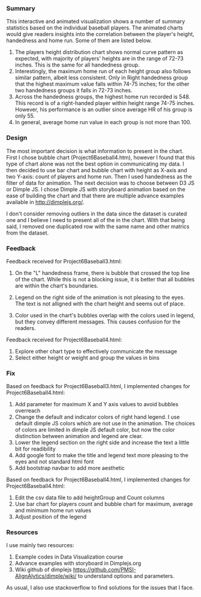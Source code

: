 
### Summary

This interactive and animated visualization shows a number of summary statistics based on the individual baseball players. 
The animated charts would give readers insights into the correlation between the player's height, handedness and home run. Some of them are listed below.

1. The players height distribution chart shows normal curve pattern as expected, with majority of players' heights are in the range of 72-73 inches. This is the same for all handedness group.
2. Interestingly, the maximum home run of each height group also follows similar pattern, albeit less consistent. Only in Right handedness group that the highest maximum value falls within 74-75 inches; for the other two handedness groups it falls in 72-73 inches.
3. Across the handedness groups, the highest home run recorded is 548. This record is of a right-handed player within height range 74-75 inches. However, his performance is an outlier since average HR of his group is only 55.
3. In general, average home run value in each group is not more than 100.

### Design

The most important decision is what information to present in the chart. First I chose bubble chart (Project6Baseball4.htm), however I found that this type of chart alone was not the best option in communicating my data. I then decided to use bar chart and bubble chart with height as X-axis and two Y-axis: count of players and home run. 
Then I used handedness as the filter of data for animation. The next decision was to choose between D3 JS or Dimple JS. I chose Dimple JS with storyboard animation based on the ease of building the chart and that there are multiple advance examples available in http://dimplejs.org/. 

I don't consider removing outliers in the data since the dataset is curated one and I believe I need to present all of the in the chart. With that being said, I removed one duplicated row with the same name and other matrics from the dataset.

### Feedback

Feedback received for Project6Baseball3.html:

1. On the "L" handedness frame, there is bubble that crossed the top line of the chart. While this is not a blocking issue, it is better that all bubbles are within the chart's boundaries.

2. Legend on the right side of the animation is not pleasing to the eyes. The text is not alligned with the chart height and seems out of place.

3. Color used in the chart's bubbles overlap with the colors used in legend, but they convey different messages. This causes confusion for the readers.


Feedback received for Project6Baseball4.html:

1. Explore other chart type to effectively communicate the message
2. Select either height or weight and group the values in bins

### Fix

Based on feedback for Project6Baseball3.html, I implemented changes for Project6Baseball4.html:
1. Add parameter for maximum X and Y axis values to avoid bubbles overreach
2. Change the default and indicator colors of right hand legend. I use default dimple JS colors which are not use in the animation. The choices of colors are limited in dimple JS default color, but now the color distinction between animation and legend are clear.
3. Lower the legend section on the right side and increase the text a little bit for readibility
4. Add google font to make the title and legend text more pleasing to the eyes and not standard html font
5. Add bootstrap navbar to add more aesthetic

Based on feedback for Project6Baseball4.html, I implemented changes for Project6Baseball4.html:
1. Edit the csv data file to add heightGroup and Count columns
2. Use bar chart for players count and bubble chart for maximum, average and minimum home run values
3. Adjust position of the legend

### Resources

I use mainly two resources:
1. Example codes in Data Visualization course
2. Advance examples with storyboard in Dimplejs.org
3. Wiki github of dimplejs https://github.com/PMSI-AlignAlytics/dimple/wiki/ to understand options and parameters.

As usual, I also use stackoverflow to find solutions for the issues that I face.




